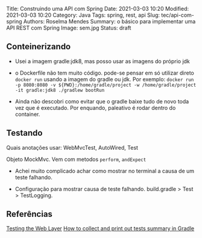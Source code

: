 Title: Construindo uma API com Spring
Date: 2021-03-03 10:20
Modified: 2021-03-03 10:20
Category: Java
Tags: spring, rest, api
Slug: tec/api-com-spring
Authors: Roselma Mendes
Summary: o básico para implementar uma API REST com Spring
Image: sem.jpg
Status: draft

## Conteinerizando

- Usei a imagem gradle:jdk8, mas posso usar as imagens do próprio jdk

- o Dockerfile não tem muito código. pode-se pensar em só utilizar direto `docker run` usando a imagem do gradle ou jdk. Por exemplo: `docker run -p 8080:8080 -v ${PWD}:/home/gradle/project -w /home/gradle/project -it gradle:jdk8 ./gradlew bootRun`

- Ainda não descobri como evitar que o gradle baixe tudo de novo toda vez que é executado. Por enquando, paleativo é rodar dentro do container.

## Testando

Quais anotações usar: WebMvcTest, AutoWired, Test

Objeto MockMvc. Vem com metodos `perform`, `andExpect`
<exemplo>

- Achei muito complicado achar como mostrar no terminal a causa de um teste falhando.

- Configuração para mostrar causa de teste falhando. build.gradle > Test > TestLogging.

## Referências

[Testing the Web Layer](https://spring.io/guides/gs/testing-web/)
[How to collect and print out tests summary in Gradle](https://medium.com/@wasyl/pretty-tests-summary-in-gradle-744804dd676c)